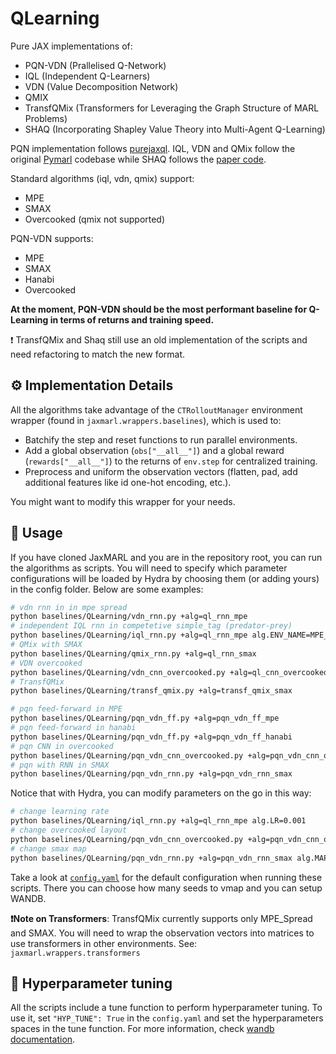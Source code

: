 # QLearning

Pure JAX implementations of:

* PQN-VDN (Prallelised Q-Network)
* IQL (Independent Q-Learners)
* VDN (Value Decomposition Network)
* QMIX
* TransfQMix (Transformers for Leveraging the Graph Structure of MARL Problems)
* SHAQ (Incorporating Shapley Value Theory into Multi-Agent Q-Learning)

PQN implementation follows [purejaxql](https://github.com/mttga/purejaxql). IQL, VDN and QMix follow the original [Pymarl](https://github.com/oxwhirl/pymarl/blob/master/src/learners/q_learner.py) codebase while SHAQ follows the [paper code](https://github.com/hsvgbkhgbv/shapley-q-learning). 


Standard algorithms (iql, vdn, qmix) support:

- MPE
- SMAX
- Overcooked (qmix not supported)

PQN-VDN supports:

- MPE
- SMAX
- Hanabi
- Overcooked

**At the moment, PQN-VDN should be the most performant baseline for Q-Learning in terms of returns and training speed.**

❗ TransfQMix and Shaq still use an old implementation of the scripts and need refactoring to match the new format. 


## ⚙️ Implementation Details

All the algorithms take advantage of the `CTRolloutManager` environment wrapper (found in `jaxmarl.wrappers.baselines`), which is used to:

- Batchify the step and reset functions to run parallel environments.
- Add a global observation (`obs["__all__"]`) and a global reward (`rewards["__all__"]`) to the returns of `env.step` for centralized training.
- Preprocess and uniform the observation vectors (flatten, pad, add additional features like id one-hot encoding, etc.).

You might want to modify this wrapper for your needs.

## 🚀 Usage

If you have cloned JaxMARL and you are in the repository root, you can run the algorithms as scripts. You will need to specify which parameter configurations will be loaded by Hydra by choosing them (or adding yours) in the config folder. Below are some examples:

```bash
# vdn rnn in in mpe spread
python baselines/QLearning/vdn_rnn.py +alg=ql_rnn_mpe
# independent IQL rnn in competetive simple_tag (predator-prey)
python baselines/QLearning/iql_rnn.py +alg=ql_rnn_mpe alg.ENV_NAME=MPE_simple_tag_v3
# QMix with SMAX
python baselines/QLearning/qmix_rnn.py +alg=ql_rnn_smax
# VDN overcooked
python baselines/QLearning/vdn_cnn_overcooked.py +alg=ql_cnn_overcooked alg.ENV_KWARGS.LAYOUT=counter_circuit
# TransfQMix
python baselines/QLearning/transf_qmix.py +alg=transf_qmix_smax

# pqn feed-forward in MPE
python baselines/QLearning/pqn_vdn_ff.py +alg=pqn_vdn_ff_mpe
# pqn feed-forward in hanabi
python baselines/QLearning/pqn_vdn_ff.py +alg=pqn_vdn_ff_hanabi
# pqn CNN in overcooked
python baselines/QLearning/pqn_vdn_cnn_overcooked.py +alg=pqn_vdn_cnn_overcooked
# pqn with RNN in SMAX
python baselines/QLearning/pqn_vdn_rnn.py +alg=pqn_vdn_rnn_smax
```

Notice that with Hydra, you can modify parameters on the go in this way:

```bash
# change learning rate
python baselines/QLearning/iql_rnn.py +alg=ql_rnn_mpe alg.LR=0.001
# change overcooked layout
python baselines/QLearning/pqn_vdn_cnn_overcooked.py +alg=pqn_vdn_cnn_overcooked alg.ENV_KWARGS.LAYOUT=counter_circuit
# change smax map
python baselines/QLearning/pqn_vdn_rnn.py +alg=pqn_vdn_rnn_smax alg.MAP_NAME=5m_vs_6m
```

Take a look at [`config.yaml`](./config/config.yaml) for the default configuration when running these scripts. There you can choose how many seeds to vmap and you can setup WANDB. 

**❗Note on Transformers**: TransfQMix currently supports only MPE_Spread and SMAX. You will need to wrap the observation vectors into matrices to use transformers in other environments. See: ```jaxmarl.wrappers.transformers```

## 🎯 Hyperparameter tuning

All the scripts include a tune function to perform hyperparameter tuning. To use it, set `"HYP_TUNE": True` in the `config.yaml` and set the hyperparameters spaces in the tune function. For more information, check [wandb documentation](https://docs.wandb.ai/guides/sweeps).